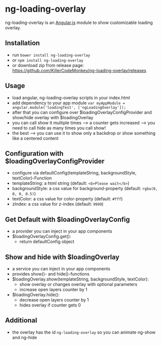 # ng-loading-overlay
ng-loading-overlay is an [Angular.js](http://angularjs.org/) module to show customizable loading overlay.

## Installation
- run `bower install ng-loading-overlay`
- or `npm install ng-loading-overlay`
- or download zip from release page: https://github.com/KillerCodeMonkey/ng-loading-overlay/releases

## Usage
- load angular, ng-loading-overlay scripts in your index.html
- add dependency to your app module `var myAppModule = angular.module('loadingTest', ['ngLoadingOverlay']);`
- after that you can configure over $loadingOverlayConfigProvider and show/hide overlay with $loadingOverlay
- you can call show it multiple times --> a counter gets increased --> you need to call hide as many times you call show!
- the best --> you can use it to show only a backdrop or show something like a centered content

## Configuration with $loadingOverlayConfigProvider
- configure via defaultConfig(templateString, backgroundStyle, textColor)-Function
- templateString: a html string (default: `<b>Please wait</b>`)
- backgroundStyle: a css value for background-property (default: `rgba(0, 0, 0, 0.5)`)
- textColor: a css value for color-property (default: `#fff`)
- zIndex: a css value for z-index (default: `9999`)

## Get Default with $loadingOverlayConfig
- a provider you can inject in your app components
- $loadingOverlayConfig.get():
  - return defaultConfig object

## Show and hide with $loadingOverlay
- a service you can inject in your app components
- provides show()- and hide()-functions
- $loadingOverlay.show(templateString, backgroundStyle, textColor):
  - show overlay or changes overlay with optional parameters
  - increase open layers counter by 1
- $loadingOverlay.hide():
  - decrease open layers counter by 1
  - hides overlay if counter gets 0

 ## Additional
 - the overlay has the id `ng-loading-overlay` so you can animate ng-show and ng-hide
